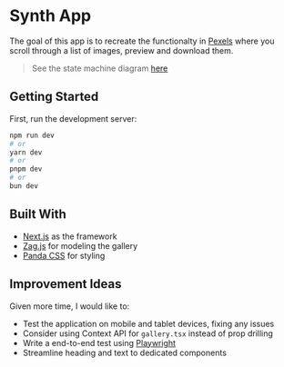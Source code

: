 # Synth App

The goal of this app is to recreate the functionalty in [Pexels](https://www.pexels.com/) where you scroll through a list of images, preview and download them.

> See the state machine diagram [here](https://stately.ai/registry/editor/ea8c0f61-7013-449c-9294-1ca08dc32792?machineId=6904225e-a217-4dd6-85a7-00cc989aad87&mode=design)

## Getting Started

First, run the development server:

```bash
npm run dev
# or
yarn dev
# or
pnpm dev
# or
bun dev
```

## Built With

- [Next.js](https://nextjs.org/) as the framework
- [Zag.js](https://zagjs.com/) for modeling the gallery
- [Panda CSS](https://panda-css.com/) for styling

## Improvement Ideas

Given more time, I would like to:

- Test the application on mobile and tablet devices, fixing any issues
- Consider using Context API for `gallery.tsx` instead of prop drilling
- Write a end-to-end test using [Playwright](https://playwright.dev/)
- Streamline heading and text to dedicated components
